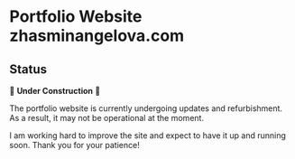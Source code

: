 # Portfolio Website zhasminangelova.com

## Status

🚧 **Under Construction** 🚧

The portfolio website is currently undergoing updates and refurbishment. As a result, it may not be operational at the moment. 

I am working hard to improve the site and expect to have it up and running soon. Thank you for your patience!
